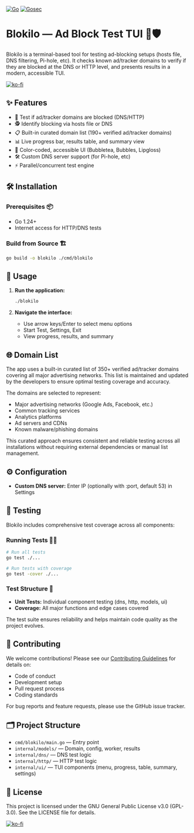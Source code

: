 [![Go](https://github.com/mooship/blokilo/actions/workflows/go.yml/badge.svg)](https://github.com/mooship/blokilo/actions/workflows/go.yml) [![Gosec](https://github.com/mooship/blokilo/actions/workflows/gosec.yml/badge.svg)](https://github.com/mooship/blokilo/actions/workflows/gosec.yml)

# Blokilo — Ad Block Test TUI 🚫🛡️ 

Blokilo is a terminal-based tool for testing ad-blocking setups (hosts file, DNS filtering, Pi-hole, etc). It checks known ad/tracker domains to verify if they are blocked at the DNS or HTTP level, and presents results in a modern, accessible TUI.

[![ko-fi](https://ko-fi.com/img/githubbutton_sm.svg)](https://ko-fi.com/T6T31HRCAR)

## ✨ Features

- 🚦 Test if ad/tracker domains are blocked (DNS/HTTP)
- 🕵️ Identify blocking via hosts file or DNS
- 📋 Built-in curated domain list (190+ verified ad/tracker domains)
- 📊 Live progress bar, results table, and summary view
- 🎨 Color-coded, accessible UI (Bubbletea, Bubbles, Lipgloss)
- 🛠️ Custom DNS server support (for Pi-hole, etc)
- ⚡ Parallel/concurrent test engine

## 🛠️ Installation

### Prerequisites 📦

- Go 1.24+
- Internet access for HTTP/DNS tests

### Build from Source 🏗️

```sh
go build -o blokilo ./cmd/blokilo
```

## 🚀 Usage

1. **Run the application:**
   ```sh
   ./blokilo
   ```

2. **Navigate the interface:**
   - Use arrow keys/Enter to select menu options
   - Start Test, Settings, Exit
   - View progress, results, and summary

## 🌐 Domain List

The app uses a built-in curated list of 350+ verified ad/tracker domains covering all major advertising networks. This list is maintained and updated by the developers to ensure optimal testing coverage and accuracy.

The domains are selected to represent:
- Major advertising networks (Google Ads, Facebook, etc.)
- Common tracking services
- Analytics platforms
- Ad servers and CDNs
- Known malware/phishing domains

This curated approach ensures consistent and reliable testing across all installations without requiring external dependencies or manual list management.

## ⚙️ Configuration

- **Custom DNS server:** Enter IP (optionally with :port, default 53) in Settings

## 🧪 Testing

Blokilo includes comprehensive test coverage across all components:

### Running Tests 🏃‍♂️

```sh
# Run all tests
go test ./...

# Run tests with coverage
go test -cover ./...
```

### Test Structure 🧩

- **Unit Tests:** Individual component testing (dns, http, models, ui)
- **Coverage:** All major functions and edge cases covered

The test suite ensures reliability and helps maintain code quality as the project evolves.

## 🤝 Contributing

We welcome contributions! Please see our [Contributing Guidelines](CONTRIBUTING.md) for details on:

- Code of conduct
- Development setup
- Pull request process
- Coding standards

For bug reports and feature requests, please use the GitHub issue tracker.

## 🗂️ Project Structure

- `cmd/blokilo/main.go` — Entry point
- `internal/models/` — Domain, config, worker, results
- `internal/dns/` — DNS test logic
- `internal/http/` — HTTP test logic
- `internal/ui/` — TUI components (menu, progress, table, summary, settings)

## 📄 License

This project is licensed under the GNU General Public License v3.0 (GPL-3.0). See the LICENSE file for details.

[![ko-fi](https://ko-fi.com/img/githubbutton_sm.svg)](https://ko-fi.com/T6T31HRCAR)
